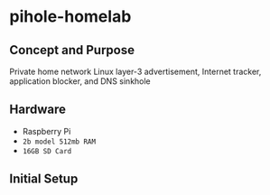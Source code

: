 # pihole-homelab

## Concept and Purpose 
Private home network Linux layer-3 advertisement, Internet tracker, application blocker, and DNS sinkhole

## Hardware
* Raspberry Pi 
* `2b model 512mb RAM`
* `16GB SD Card`

## Initial Setup



